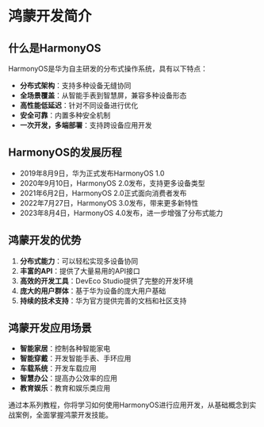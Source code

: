 # 鸿蒙开发简介

## 什么是HarmonyOS

HarmonyOS是华为自主研发的分布式操作系统，具有以下特点：
- **分布式架构**：支持多种设备无缝协同
- **全场景覆盖**：从智能手表到智慧屏，兼容多种设备形态
- **高性能低延迟**：针对不同设备进行优化
- **安全可靠**：内置多种安全机制
- **一次开发，多端部署**：支持跨设备应用开发

## HarmonyOS的发展历程

- 2019年8月9日，华为正式发布HarmonyOS 1.0
- 2020年9月10日，HarmonyOS 2.0发布，支持更多设备类型
- 2021年6月2日，HarmonyOS 2.0正式面向消费者发布
- 2022年7月27日，HarmonyOS 3.0发布，带来更多新特性
- 2023年8月4日，HarmonyOS 4.0发布，进一步增强了分布式能力

## 鸿蒙开发的优势

1. **分布式能力**：可以轻松实现多设备协同
2. **丰富的API**：提供了大量易用的API接口
3. **高效的开发工具**：DevEco Studio提供了完整的开发环境
4. **庞大的用户群体**：基于华为设备的庞大用户基础
5. **持续的技术支持**：华为官方提供完善的文档和社区支持

## 鸿蒙开发应用场景

- **智能家居**：控制各种智能家电
- **智能穿戴**：开发智能手表、手环应用
- **车载系统**：开发车载应用
- **智慧办公**：提高办公效率的应用
- **教育娱乐**：教育和娱乐类应用

通过本系列教程，你将学习如何使用HarmonyOS进行应用开发，从基础概念到实战案例，全面掌握鸿蒙开发技能。